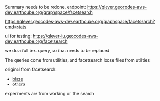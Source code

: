 Summary needs to be redone.
endpoint:
https://qlever.geocodes-aws-dev.earthcube.org/graphspace/facetsearch

https://qlever.geocodes-aws-dev.earthcube.org/graphspace/facetsearch?cmd=stats

ui for testing:
https://qlever-iu.geocodes-aws-dev.earthcube.org/facetsearch

we do a full text query, so that needs to be replaced


The queries come from utilities, and facetsearch
loose files from utilities

original from facetsearch:
* [blaze](https://github.com/earthcube/facetsearch/tree/master/client/src/sparql_blaze)
* [others](https://github.com/earthcube/facetsearch/tree/master/client/src/sparql)

experiments are from working on the search




